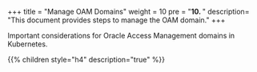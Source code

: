 +++
title = "Manage OAM Domains"
weight = 10 
pre = "<b>10. </b>"
description=  "This document provides steps to manage the OAM domain."
+++

Important considerations for Oracle Access Management domains in Kubernetes.

{{% children style="h4" description="true" %}}

